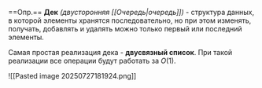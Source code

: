 ==Опр.== **Дек** *(двусторонняя [[Очередь|очередь]])* - структура данных, в которой элементы хранятся последовательно, но при этом изменять, получать, добавлять и удалять можно только первый или последний элементы.

Самая простая реализация дека - **двусвязный список**. При такой реализации все операции будут работать за $O(1)$.

![[Pasted image 20250727181924.png]]
